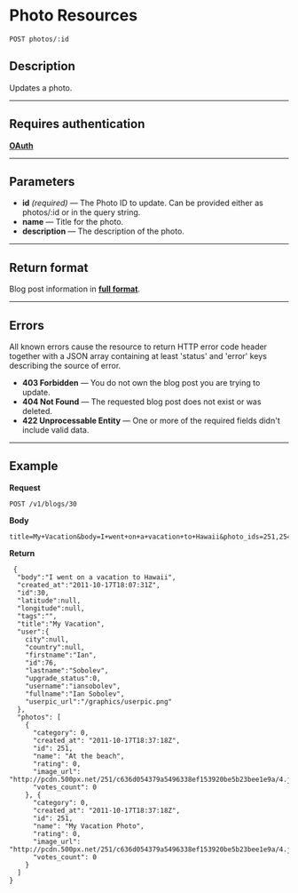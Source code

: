 # Photo Resources

    POST photos/:id

## Description
Updates a photo.

***

## Requires authentication
**[OAuth][]**

***

## Parameters

- **id** _(required)_ — The Photo ID to update. Can be provided either as photos/:id or in the query string.
- **name** — Title for the photo.
- **description** — The description of the photo.

***

## Return format
Blog post information in **[full format][]**.

***

## Errors
All known errors cause the resource to return HTTP error code header together with a JSON array containing at least 'status' and 'error' keys describing the source of error.

- **403 Forbidden** — You do not own the blog post you are trying to update.
- **404 Not Found** — The requested blog post does not exist or was deleted.
- **422 Unprocessable Entity** — One or more of the required fields didn't include valid data.

***

## Example
**Request**

    POST /v1/blogs/30 

**Body**

    title=My+Vacation&body=I+went+on+a+vacation+to+Hawaii&photo_ids=251,254

**Return**

     {
      "body":"I went on a vacation to Hawaii",
      "created_at":"2011-10-17T18:07:31Z",
      "id":30,
      "latitude":null,
      "longitude":null,
      "tags":"",
      "title":"My Vacation",
      "user":{
        city":null,
        "country":null,
        "firstname":"Ian",
        "id":76,
        "lastname":"Sobolev",
        "upgrade_status":0,
        "username":"iansobolev",
        "fullname":"Ian Sobolev",
        "userpic_url":"/graphics/userpic.png"
      },
      "photos": [
        {
          "category": 0,
          "created_at": "2011-10-17T18:37:18Z",
          "id": 251,
          "name": "At the beach",
          "rating": 0,
          "image_url": "http://pcdn.500px.net/251/c636d054379a5496338ef153920be5b23bee1e9a/4.jpg",
          "votes_count": 0
        }, {
          "category": 0,
          "created_at": "2011-10-17T18:37:18Z",
          "id": 251,
          "name": "My Vacation Photo",
          "rating": 0,
          "image_url": "http://pcdn.500px.net/251/c636d054379a5496338ef153920be5b23bee1e9a/4.jpg",
          "votes_count": 0
        }
      ]
    }

[OAuth]: https://github.com/500px/api-documentation/tree/master/authentication
[full format]: https://github.com/500px/api-documentation/blob/master/basics/formats_and_terms.md#full-format